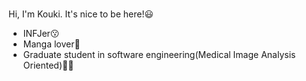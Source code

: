 ###
Hi, I'm Kouki. It's nice to be here!😃
- INFJer😗
- Manga lover📗
- Graduate student in software engineering(Medical Image Analysis Oriented)🧑‍🎓
